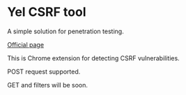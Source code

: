 # Yel CSRF tool
A simple solution for penetration testing.

[Official page](http://yelgroup.github.io/Yel-CSRF-tool/)

This is Chrome extension for detecting CSRF vulnerabilities.

POST request supported.

GET and filters will be soon.
